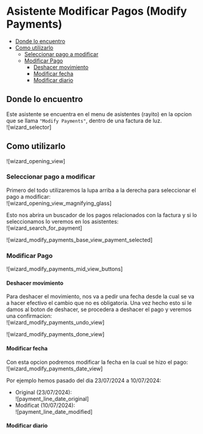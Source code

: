 # Asistente Modificar Pagos (Modify Payments)

- [Donde lo encuentro](#donde-lo-encuentro)
- [Como utilizarlo](#como-utilizarlo)
  - [Seleccionar pago a modificar](#seleccionar-pago-a-modificar)
  - [Modificar Pago](#modificar-pago)
    - [Deshacer movimiento](#deshacer-movimiento)
    - [Modificar fecha](#modificar-fecha)
    - [Modificar diario](#modificar-diario)

## Donde lo encuentro

Este asistente se encuentra en el menu de asistentes (rayito) en la opcion que se llama `"Modify Payments"`, dentro de una factura de luz.\
![wizard_selector]

## Como utilizarlo

![wizard_opening_view]

### Seleccionar pago a modificar

Primero del todo utilizaremos la lupa arriba a la derecha para seleccionar el pago a modificar:\
![wizard_opening_view_magnifying_glass]

Esto nos abrira un buscador de los pagos relacionados con la factura y si lo seleccionamos lo veremos en los asistentes:\
![wizard_search_for_payment]

![wizard_modify_payments_base_view_payment_selected]

### Modificar Pago

![wizard_modify_payments_mid_view_buttons]

#### Deshacer movimiento

Para deshacer el movimiento, nos va a pedir una fecha desde la cual se va a hacer efectivo el cambio que no es obligatoria. Una vez hecho esto si le damos al boton de deshacer, se procedera a deshacer el pago y veremos una confirmacion:\
![wizard_modify_payments_undo_view]

![wizard_modify_payments_done_view]

#### Modificar fecha

Con esta opcion podremos modificar la fecha en la cual se hizo el pago:\
![wizard_modify_payments_date_view]

Por ejemplo hemos pasado del dia 23/07/2024 a 10/07/2024:

- Original (23/07/2024):\
  ![payment_line_date_original]
- Modificat (10/07/2024):\
  ![payment_line_date_modified]

#### Modificar diario
